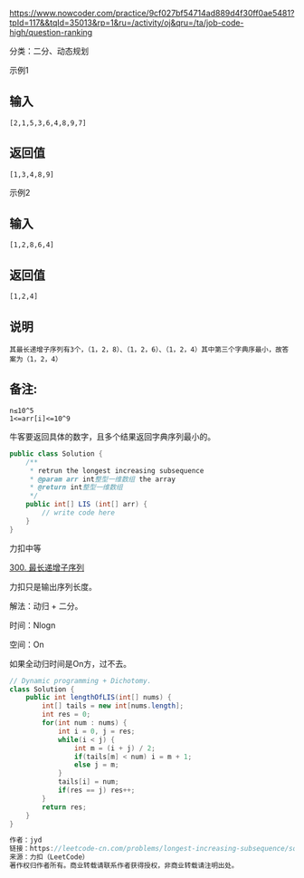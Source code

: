 https://www.nowcoder.com/practice/9cf027bf54714ad889d4f30ff0ae5481?tpId=117&&tqId=35013&rp=1&ru=/activity/oj&qru=/ta/job-code-high/question-ranking





分类：二分、动态规划



示例1

## 输入

```
[2,1,5,3,6,4,8,9,7]
```

## 返回值

```
[1,3,4,8,9]
```

示例2

## 输入

```
[1,2,8,6,4]
```

## 返回值

```
[1,2,4]
```

## 说明

```
其最长递增子序列有3个，（1，2，8）、（1，2，6）、（1，2，4）其中第三个字典序最小，故答案为（1，2，4）
```

## 备注:

```
n≤10^5
1<=arr[i]<=10^9
```



牛客要返回具体的数字，且多个结果返回字典序列最小的。

````java
public class Solution {
    /**
     * retrun the longest increasing subsequence
     * @param arr int整型一维数组 the array
     * @return int整型一维数组
     */
    public int[] LIS (int[] arr) {
        // write code here
    }
}
````



力扣中等

[300. 最长递增子序列](https://leetcode-cn.com/problems/longest-increasing-subsequence/)

力扣只是输出序列长度。



解法：动归 + 二分。

时间：Nlogn

空间：On

如果全动归时间是On方，过不去。

````java
// Dynamic programming + Dichotomy.
class Solution {
    public int lengthOfLIS(int[] nums) {
        int[] tails = new int[nums.length];
        int res = 0;
        for(int num : nums) {
            int i = 0, j = res;
            while(i < j) {
                int m = (i + j) / 2;
                if(tails[m] < num) i = m + 1;
                else j = m;
            }
            tails[i] = num;
            if(res == j) res++;
        }
        return res;
    }
}

作者：jyd
链接：https://leetcode-cn.com/problems/longest-increasing-subsequence/solution/zui-chang-shang-sheng-zi-xu-lie-dong-tai-gui-hua-2/
来源：力扣（LeetCode）
著作权归作者所有。商业转载请联系作者获得授权，非商业转载请注明出处。
````




